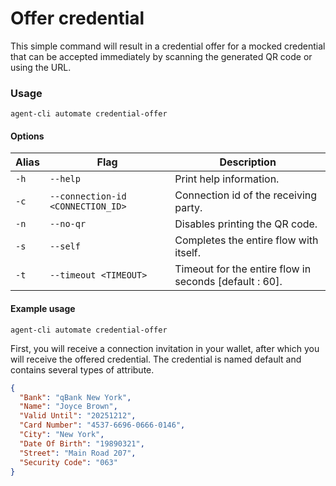# Offer credential

This simple command will result in a credential offer for a mocked credential that can be accepted immediately by scanning the generated QR code or using the URL.&#x20;

### Usage

```
agent-cli automate credential-offer
```

#### Options

| Alias | Flag                              | Description                                             |
| ----- | --------------------------------- | ------------------------------------------------------- |
| `-h`  | `--help`                          | Print help information.                                 |
| `-c`  | `--connection-id <CONNECTION_ID>` | Connection id of the receiving party.                   |
| `-n`  | `--no-qr`                         | Disables printing the QR code.                          |
| `-s`  | `--self`                          | Completes the entire flow with itself.                  |
| `-t`  | `--timeout <TIMEOUT>`             | Timeout for the entire flow in seconds \[default : 60]. |

#### Example usage

```
agent-cli automate credential-offer
```

First, you will receive a connection invitation in your wallet, after which you will receive the offered credential. The credential is named default and contains several types of attribute.&#x20;

```json
{
  "Bank": "qBank New York",
  "Name": "Joyce Brown",
  "Valid Until": "20251212",
  "Card Number": "4537-6696-0666-0146",
  "City": "New York",
  "Date Of Birth": "19890321",
  "Street": "Main Road 207",
  "Security Code": "063"
}
```
